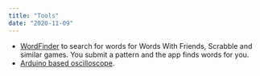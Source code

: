 ```yaml
---
title: "Tools"
date: "2020-11-09"
---
```


- [WordFinder](https://dilawars.me/wordfinder) to search for words for Words With Friends, Scrabble and similar games. You submit a pattern and the app finds words for you.
- [Arduino based oscilloscope](https://github.com/dilawar/SerialScope).
